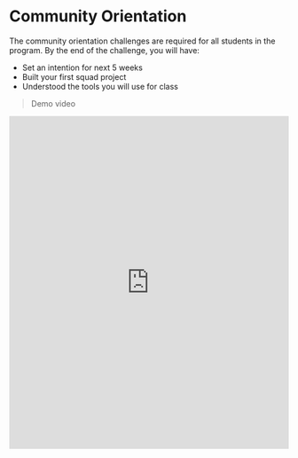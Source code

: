 # Community Orientation

The community orientation challenges are required for all students in the program. By the end of the challenge, you will have:
- Set an intention for next 5 weeks
- Built your first squad project
- Understood the tools you will use for class

> Demo video
<div style="position: relative; height: 100%; width: 100%;">
  <iframe width="100%" height="600" src="https://www.youtube.com/embed/Urpzzcf0dE4" title="Try Kibo - Future Proof With Python Intro Video" frameborder="0" allow="accelerometer; autoplay; clipboard-write; encrypted-media; gyroscope; picture-in-picture; web-share" allowfullscreen></iframe>
</div>

## **Instructions** 

- These challenges are best done on a computer
- The challenge should take you 60 - 90 minutes to complete
- The feedback form at the end of this page indicates that you have completed the challenge. **You must submit the feedback form to receive credit for attending orientation.**
- If you have questions or need help, post a question in the **#help** Discord channel

     
**Let’s see who can finish all the challenges the quickest! 🏁**

<div style="width:100%;height:500px;"><iframe src="https://docs.google.com/presentation/d/e/2PACX-1vQbbR9-B72vLufBzL_56ObwH3zTRLQlK1CDQFK16GPjdDfVMokiHVXzweUZG45wggoClFTsM4c0dwHx/embed" frameborder="0" sandbox="allow-scripts allow-popups allow-top-navigation-by-user-activation allow-forms allow-same-origin" allowfullscreen="" style="width: 100%; height: 100%; border-radius: 1px; pointer-events: auto; background-color: white;"></iframe></div>


## Ready?

![https://media.giphy.com/media/p6qWfRJ4RxltUEmrl9/giphy.gif](https://media.giphy.com/media/p6qWfRJ4RxltUEmrl9/giphy.gif)

---

## Challenge 0: All onboard - meet your squad  ⛰️

> **Description:** Join your squad channel, introduce yourself, and pick a scribe 


1. Log in to Discord, under the Squad channels category, you will find your squad e.g., 'Squad #'
2. Join the voice channel and post a message in the chat introducing yourself e.g., "Hello, My name is Emmy from Lagos, Nigeria"

Wait for other Squad members to join and introduce themselves. After all squad members have posted a message and joined the squad voice channel:

3. Pick a **"scribe"**. Your scribe will act as the moderator and will be in charge of creating/sharing links, sharing screens, and asking questions that your squad might have in the #help channel.
4. All squad members will remain in the Squad voice channel throughout the community orientation. 

**Completion criteria:** Every squad member has sent a message in the squad chat, has joined the voice channel and your squad has a scribe.


---

## Challenge 1: Letter from the future ✉️✍🏾

> **Description:** Imagine it's week 5 of Try Kibo. Write a message to your present self in the padlet below. Describe how you will work to make sure you successfully complete the program. Every team member should post a message.


- Click on the + sign
- Enter your first name and last initial in the "Subject"
- Write your intention
- Add an image or GIF to accompany your message (optional)
- Click "Publish"

<div style="border:1px solid rgba(0,0,0,0.1);border-radius:2px;box-sizing:border-box;overflow:hidden;position:relative;width:100%;background:#F4F4F4"><iframe src="https://padlet.com/embed/iaspydu1iwwqedkn" frameborder="0" allow="camera;microphone;geolocation" style="width:100%;height:608px;display:block;padding:0;margin:0"></iframe></div>

**Completion criteria:** Every squad member has posted an intention in the padlet

---

## Challenge 2: Build Team Info Program👩🏾‍💻

> **Description:** In this challenge, you will build a site in Replit with info about your team. Every team member should still be on the Squad voice channel


1. Your scribe should share their screen
2. While sharing screen, the team scribe should go to the replit team for the Future Proof with Python class, and create a replit group for today's challenge

Watch the video below to see how to do this. 
<div style="position: relative; padding-bottom: 56.25%; height: 0;"><iframe src="https://www.loom.com/embed/a12e74a6012c4164a1a156bb382c675d" title="Loom video player" frameborder="0" allow="accelerometer; autoplay; clipboard-write; encrypted-media; gyroscope; picture-in-picture" allowfullscreen style="position: absolute; top: 0; left: 0; width: 100%; height: 100%;"></iframe></div>

NB: If you can't find the replit team for your program on Replit, this means that you have not joined the replit team yet! Join here <a href="https://replit.com/teams/join/owybwnrmkykgiawoynfdqlktvpmroiar-tk10-fpwp" target="_blank"> here </a>

3. Once your scribe has created a group, everyone needs to go and join that same group. Everyone should log in to <a href="https://replit.com"> Replit </a>, navigate to "teams", find "Try Kibo 10: Future Proof with Python", find the group that your scribe just created.

**NB:** DO NOT create another group or join a different group erroneously! Ask your scribe for their replit name, and find it amongst the groups. See video demo on how to join the repl your scribe created below.
<div style="position: relative; padding-bottom: 56.25%; height: 0;"><iframe src="https://www.loom.com/embed/b61fcc4df6f24d1d8d282269bb2b0813" title="Loom video player" frameborder="0" allow="accelerometer; autoplay; clipboard-write; encrypted-media; gyroscope; picture-in-picture" allowfullscreen style="position: absolute; top: 0; left: 0; width: 100%; height: 100%;"></iframe></div>


Once all team members have joined the repl that your scribe created, you will discuss and write your program in your repl as a team.

The program should use `print` to display the following information:

- Your Squad name
- One thing that everyone in the squad has in common
- For each team member, add:
  - First name and last initial (e.g., Mercy W, Osamudiamen O)
  - One-sentence biography
  - Why you are learning python

In the end, your program should look similar to <a href="https://replit.com/@kibocurriculum/Kibo-Orientation-Team-Info-Example#main.py" target="_blank">**this example program** </a>

Once the Team Info Program is done, ensure all team members have a link to the info program - you will all submit that link in the next challenge.


**Completion criteria:** Every squad member’s information is on the program and it prints successfully

---


## Challenge 3: Submitting the feedback form

**Description:** Submit the feedback form below indicating that you have completed the challenge. **If you do not submit the feedback form, it will be considered that you did not participate during the orientation.**

1. Each squad member should submit <a href="https://forms.gle/uHpwrsJ4zCvNSycQ9" target="_blank">**this form** </a>

2. After each member has submitted the form above, your scribe should get the link to the website and share it in the <a href="https://discord.com/channels/866676763450933258/936572023319195658" target="_blank"> #random </a>channel saying "Squad # has completed all the challenges."

Once this is done, the community orientation leaderboard will be updated with your Squad name 

<div style="width:100%;height:500px;"><iframe src="https://docs.google.com/presentation/d/e/2PACX-1vQbbR9-B72vLufBzL_56ObwH3zTRLQlK1CDQFK16GPjdDfVMokiHVXzweUZG45wggoClFTsM4c0dwHx/embed" frameborder="0" sandbox="allow-scripts allow-popups allow-top-navigation-by-user-activation allow-forms allow-same-origin" allowfullscreen="" style="width: 100%; height: 100%; border-radius: 1px; pointer-events: auto; background-color: white;"></iframe></div>

**Completion criteria:** All squad members have submitted the feedback form and your scribe has sent a message in the #random channel saying you have completed all the challenges.


---

## The End of Orientation

<aside>

🥳 **You Did It! Sit back and take a breather!**

</aside>

You’re done with orientation and ready to begin class. The Week 1 Lesson will be released on Monday, Oct 30.
